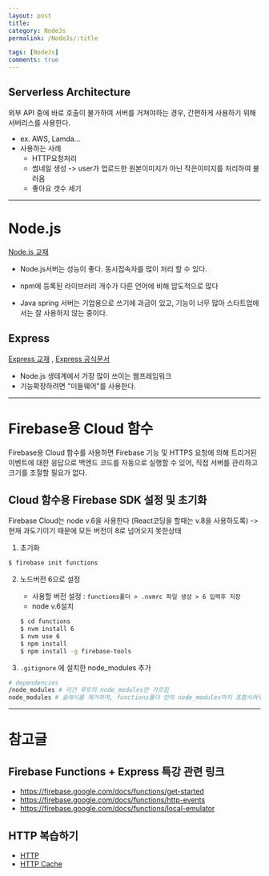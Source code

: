```yaml
---
layout: post
title:
category: NodeJs
permalink: /NodeJs/:title

tags: [NodeJs]
comments: true
---
```


## Serverless Architecture
외부 API 중에 바로 호출이 불가하여 서버를 거쳐야하는 경우, 간편하게 사용하기 위해 서버리스를 사용한다.
* ex. AWS, Lamda...
* 사용하는 사례
  * HTTP요청처리
  * 썸네일 생성
  -> user가 업로드한 원본이미지가 아닌 작은이미지를 처리하여 불러옴
  * 좋아요 갯수 세기

---

# Node.js
[Node.js 교재](https://wpsn.github.io/wpsn-handout/1-1-2-node.html)

* Node.js서버는 성능이 좋다. 동시접속자를 많이 처리 할 수 있다.  
* npm에 등록된 라이브러리 개수가 다른 언어에 비해 압도적으로 많다

* Java spring 서버는 기업용으로 쓰기에 과금이 있고, 기능이 너무 많아 스타트업에서는 잘 사용하지 않는 중이다.

## Express
[Express 교재](https://wpsn.github.io/wpsn-handout/1-2-2-express.html)
, [Express 공식문서](https://expressjs.com/ko/)
* Node.js 생테계에서 가장 많이 쓰이는 웹프레임워크
* 기능확장하려면 "미들웨어"를 사용한다.

---

# Firebase용 Cloud 함수
Firebase용 Cloud 함수를 사용하면 Firebase 기능 및 HTTPS 요청에 의해 트리거된 이벤트에 대한 응답으로 백엔드 코드를 자동으로 실행할 수 있어, 직접 서버를 관리하고 크기를 조절할 필요가 없다.

## Cloud 함수용 Firebase SDK 설정 및 초기화
Firebase Cloud는 node v.6을 사용한다 (React코딩을 할때는 v.8을 사용하도록)
-> 현재 과도기이기 때문에 모든 버전이 8로 넘어오지 못한상태

1. 초기화
```bash
$ firebase init functions
```

2. 노드버전 6으로 설정
    * 사용할 버전 설정 : `functions폴더 > .nvmrc 파일 생성 > 6 입력후 저장 `
    * node v.6설치
    ```bash
    $ cd functions
    $ nvm install 6
    $ nvm use 6
    $ npm install
    $ npm install -g firebase-tools
    ```

3. `.gitignore` 에 설치한 node_modules 추가
```bash
# dependencies
/node_modules # 이건 루트의 node_modules만 가르킴
node_modules # 슬래시를 제거하여, functions폴더 안의 node_modules까지 포함시켜주기
```
---

# 참고글

## Firebase Functions + Express 특강 관련 링크
* https://firebase.google.com/docs/functions/get-started
* https://firebase.google.com/docs/functions/http-events
* https://firebase.google.com/docs/functions/local-emulator

## HTTP 복습하기
* [HTTP](https://wpsn.github.io/wpsn-handout/1-2-1-http.html)
* [HTTP Cache](https://wpsn.github.io/wpsn-handout/2-3-1-cache.html)
